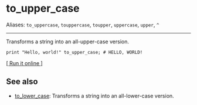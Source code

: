 # to_upper_case

Aliases: `to_uppercase`, `touppercase`, `toupper`, `uppercase`, `upper`, `^`

---

Transforms a string into an all-upper-case version.

    print "Hello, world!" to_upper_case; # HELLO, WORLD!

[[ Run it online ]](https://utopia.sh/?code=print+%22Hello%2C+world%21%22+to_upper_case%3B+%23+HELLO%2C+WORLD%21)

## See also

- [to_lower_case](to_lower_case): Transforms a string into an all-lower-case version.
